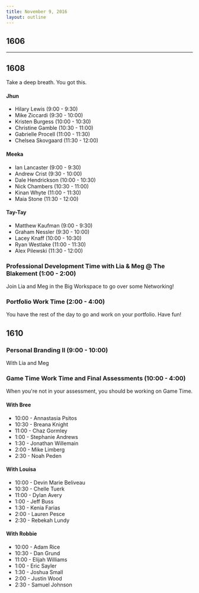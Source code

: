 ```yaml
---
title: November 9, 2016
layout: outline
---
```


## 1606

***

## 1608

Take a deep breath. You got this.

#### Jhun

* Hilary Lewis  (9:00 - 9:30)
* Mike Ziccardi (9:30 - 10:00)
* Kristen Burgess (10:00 - 10:30)
* Christine Gamble (10:30 - 11:00)
* Gabrielle Procell (11:00 - 11:30)
* Chelsea Skovgaard (11:30 - 12:00)


#### Meeka

* Ian Lancaster (9:00 - 9:30)
* Andrew Crist (9:30 - 10:00)
* Dale Hendrickson (10:00 - 10:30)
* Nick Chambers (10:30 - 11:00)
* Kinan Whyte (11:00 - 11:30)
* Maia Stone (11:30 - 12:00)

#### Tay-Tay

* Matthew Kaufman (9:00 - 9:30)
* Graham Nessler (9:30 - 10:00)
* Lacey Knaff (10:00 - 10:30)
* Ryan Westlake (11:00 - 11:30)
* Alex Pilewski (11:30 - 12:00)

### Professional Development Time with Lia & Meg @ The Blakement (1:00 - 2:00)

Join Lia and Meg in the Big Workspace to go over some Networking!

### Portfolio Work Time (2:00 - 4:00)

You have the rest of the day to go and work on your portfolio. Have fun!

## 1610

### Personal Branding II (9:00 - 10:00)

With Lia and Meg

### Game Time Work Time and Final Assessments (10:00 - 4:00)

When you're not in your assessment, you should be working on Game Time.

#### With Bree
* 10:00 - Annastasia Psitos
* 10:30 - Breana Knight
* 11:00 - Chaz Gormley
* 1:00 - Stephanie Andrews
* 1:30 - Jonathan Willemain
* 2:00 - Mike Limberg
* 2:30 - Noah Peden

#### With Louisa
* 10:00 - Devin Marie Beliveau
* 10:30 - Chelle Tuerk
* 11:00 - Dylan Avery
* 1:00 - Jeff Buss
* 1:30 - Kenia Farias
* 2:00 - Lauren Pesce
* 2:30 - Rebekah Lundy

#### With Robbie
* 10:00 - Adam Rice
* 10:30 - Dan Grund
* 11:00 - Elijah Williams
* 1:00 - Eric Sayler
* 1:30 - Joshua Small
* 2:00 - Justin Wood
* 2:30 - Samuel Johnson
